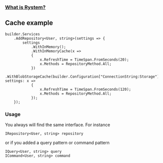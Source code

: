 ﻿### [What is Rystem?](https://github.com/KeyserDSoze/Rystem)

## Cache example

    builder.Services
        .AddRepository<User, string>(settings => {
            settings
                .WithInMemory();
                .WithInMemoryCache(x =>
                {
                    x.RefreshTime = TimeSpan.FromSeconds(20);
                    x.Methods = RepositoryMethod.All;
                })
                .WithBlobStorageCache(builder.Configuration["ConnectionString:Storage"], settings: x =>
                {
                    x.RefreshTime = TimeSpan.FromSeconds(120);
                    x.Methods = RepositoryMethod.All;
                });
        });

### Usage
You always will find the same interface. For instance

    IRepository<User, string> repository

or if you added a query pattern or command pattern

    IQuery<User, string> query 
    ICommand<User, string> command